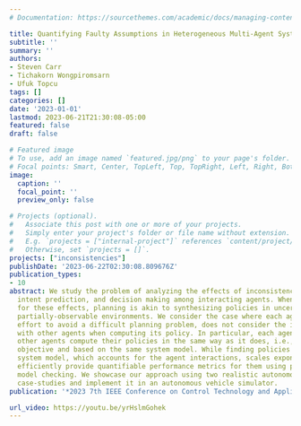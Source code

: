 ```yaml
---
# Documentation: https://sourcethemes.com/academic/docs/managing-content/

title: Quantifying Faulty Assumptions in Heterogeneous Multi-Agent Systems
subtitle: ''
summary: ''
authors:
- Steven Carr
- Tichakorn Wongpiromsarn
- Ufuk Topcu
tags: []
categories: []
date: '2023-01-01'
lastmod: 2023-06-21T21:30:08-05:00
featured: false
draft: false

# Featured image
# To use, add an image named `featured.jpg/png` to your page's folder.
# Focal points: Smart, Center, TopLeft, Top, TopRight, Left, Right, BottomLeft, Bottom, BottomRight.
image:
  caption: ''
  focal_point: ''
  preview_only: false

# Projects (optional).
#   Associate this post with one or more of your projects.
#   Simply enter your project's folder or file name without extension.
#   E.g. `projects = ["internal-project"]` references `content/project/deep-learning/index.md`.
#   Otherwise, set `projects = []`.
projects: ["inconsistencies"]
publishDate: '2023-06-22T02:30:08.809676Z'
publication_types:
- 10
abstract: We study the problem of analyzing the effects of inconsistencies in perception,
  intent prediction, and decision making among interacting agents. When accounting
  for these effects, planning is akin to synthesizing policies in uncertain and potentially
  partially-observable environments. We consider the case where each agent, in an
  effort to avoid a difficult planning problem, does not consider the inconsistencies
  with other agents when computing its policy. In particular, each agent assumes that
  other agents compute their policies in the same way as it does, i.e., with the same
  objective and based on the same system model. While finding policies on the composed
  system model, which accounts for the agent interactions, scales exponentially, we
  efficiently provide quantifiable performance metrics for them using probabilistic
  model checking. We showcase our approach using two realistic autonomous vehicle
  case-studies and implement it in an autonomous vehicle simulator.
publication: '*2023 7th IEEE Conference on Control Technology and Applications*'

url_video: https://youtu.be/yrHslmGohek
---
```

